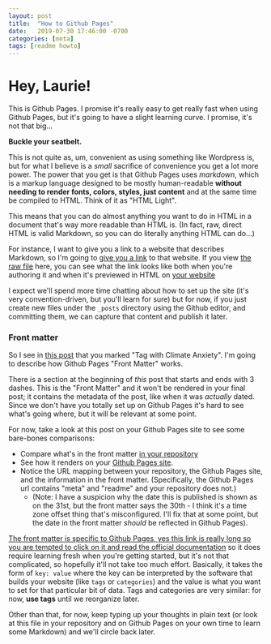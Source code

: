 ```yaml
---
layout: post
title:  "How to Github Pages"
date:   2019-07-30 17:46:00 -0700
categories: [meta]
tags: [readme howto]
---
```


Hey, Laurie!
======

This is Github Pages. I promise it's really easy to get really fast when using Github Pages, but it's going to have a slight learning curve. I promise, it's not that big...

**Buckle your seatbelt.**

This is not quite as, um, convenient as using something like Wordpress is, but for what I believe is a _small_ sacrifice of convenience you get a lot more power. The power that you get is that Github Pages uses _markdown_, which is a markup language designed to be mostly human-readable **without needing to render fonts, colors, styles, just content** and at the same time be compiled to HTML. Think of it as "HTML Light".

This means that you can do almost anything you want to do in HTML in a document that's way more readable than HTML is. (In fact, raw, direct HTML is valid Markdown, so you can do literally anything HTML can do...)

For instance, I want to give you a link to a website that describes Markdown, so I'm going to [give you a link](https://www.markdownguide.org/basic-syntax/) to that website. If you view [the raw file](https://raw.githubusercontent.com/righthemisphere/minddump/master/_posts/2019/07/2019-07-30-how-to-github-pages.md) here, you can see what the link looks like both when you're authoring it and when it's previewed in HTML on [your website](http://righthemisphere.github.io/minddump/meta/2019/07/30/how-to-github-pages.html/)

I expect we'll spend more time chatting about how to set up the site (it's very convention-driven, but you'll learn for sure) but for now, if you just create new files under the `_posts` directory using the Github editor, and committing them, we can capture that content and publish it later.


### Front matter

So I see in [this post](https://github.com/righthemisphere/minddump/blob/master/_posts/2019/07/2019-08-01-Nadi-Bay-Declaration) that you marked "Tag with Climate Anxiety". I'm going to describe how Github Pages "Front Matter" works.

There is a section at the beginning of *this* post that starts and ends with 3 dashes. This is the "Front Matter" and it won't be rendered in your final post; it contains the metadata of the post, like when it was *actually* dated. Since we don't have you totally set up on Github Pages it's hard to see what's going where, but it will be relevant at some point.

For now, take a look at this post on your Github Pages site to see some bare-bones comparisons:

* Compare what's in the front matter [in your repository](https://github.com/righthemisphere/minddump/blob/master/_posts/2019/07/2019-07-30-how-to-github-pages.md)
* See how it renders on your [Github Pages site](https://righthemisphere.github.io/minddump/meta/readme/2019/07/31/how-to-github-pages.html).
* Notice the URL mapping between your repository, the Github Pages site, and the information in the front matter. (Specifically, the Github Pages url contains "meta" and "readme" and your repository does not.)
  * (Note: I have a suspicion why the date this is published is shown as on the 31st, but the front matter says the 30th - I think it's a time zone offset thing that's misconfigured. I'll fix that at some point, but the date in the front matter *should* be reflected in Github Pages).

[The front matter is specific to Github Pages, yes this link is really long so you are tempted to click on it and read the official documentation](https://jekyllrb.com/docs/front-matter/) so it does require learning fresh when you're getting started, but it's not that complicated, so hopefully it'll not take too much effort. Basically, it takes the form of `key: value` where the key can be interpreted by the software that builds your website (like `tags` or `categories`) and the value is what you want to set for that particular bit of data. Tags and categories are very similar: for now, **use tags** until we reorganize later.

Other than that, for now, keep typing up your thoughts in plain text (or look at this file in your repository and on Github Pages on your own time to learn some Markdown) and we'll circle back later.
